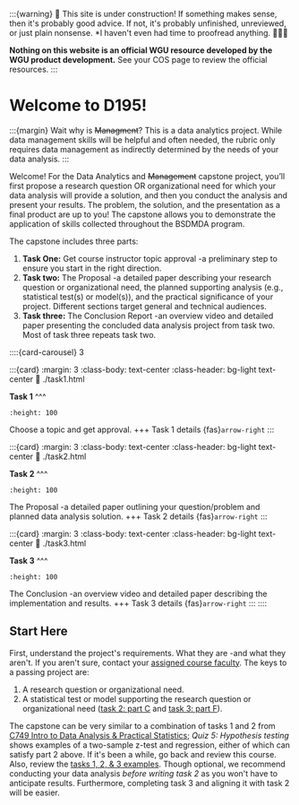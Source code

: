 :::{warning}
🚧 This site is under construction! If something makes sense, then it's probably good advice. If not, it's probably unfinished, unreviewed, or just plain nonsense. *I haven't even had time to proofread anything. 👷🏽‍♀️

**Nothing on this website is an official WGU resource developed by the WGU product development.** See your COS page to review the official resources.
:::

# Welcome to D195!

:::{margin} Wait why is <s>Managment</s>?
This is a data analytics project. While data management skills will be helpful and often needed, the rubric only requires data management as indirectly determined by the needs of your data analysis.
:::

Welcome! For the Data Analytics and <s>Management</s> capstone project, you’ll first propose a research question OR organizational need for which your data analysis will provide a solution, and then you conduct the analysis and present your results. The problem, the solution, and the presentation as a final product are up to you! The capstone allows you to demonstrate the application of skills collected throughout the BSDMDA program.


The capstone includes three parts:

1. **Task One:** Get course instructor topic approval -a preliminary step to ensure you start in the right direction.
2. **Task two:** The Proposal -a detailed paper describing your research question or organizational need, the planned supporting analysis (e.g., statistical test(s) or model(s)), and the practical significance of your project. Different sections target general and technical audiences.
3. **Task three:** The Conclusion Report -an overview video and detailed paper presenting the concluded data analysis project from task two. Most of task three repeats task two.

::::{card-carousel} 3

:::{card}
:margin: 3
:class-body: text-center
:class-header: bg-light text-center
:link: ./task1.html

**Task 1**
^^^

```{image} ./url_images/idea-b.png
:height: 100
```

Choose a topic and get approval.
+++
Task 1 details {fas}`arrow-right`
:::

:::{card}
:margin: 3
:class-body: text-center
:class-header: bg-light text-center
:link: ./task2.html

**Task 2**
^^^

```{image} ./url_images/big_data.png
:height: 100
```

The Proposal -a detailed paper outlining your question/problem and planned data analysis solution.
+++
Task 2 details {fas}`arrow-right`
:::

:::{card}
:margin: 3
:class-body: text-center
:class-header: bg-light text-center
:link: ./task3.html

**Task 3**
^^^

```{image} ./url_images/f_present.png
:height: 100
```

The Conclusion -an overview video and detailed paper describing the implementation and results.
+++
Task 3 details {fas}`arrow-right`
:::
::::

## Start Here

First, understand the project's requirements. What they are -and what they aren't. If you aren't sure, contact your [assigned course faculty](ci_page). The keys to a passing project are:

1. A research question or organizational need.
2. A statistical test or model supporting the research question or organizational need ([task 2: part C](task2) and [task 3: part F](task3)).

The capstone can be very similar to a combination of tasks 1 and 2 from [C749 Intro to Data Analysis & Practical Statistics](https://learn.udacity.com/nanodegrees/nd002-wgu-1); *Quiz 5: Hypothesis testing* shows examples of a two-sample z-test and regression, either of which can satisfy part 2 above. If it's been a while, go back and review this course. Also, review the [tasks 1, 2, & 3 examples](resources:examples). Though optional, we recommend conducting your data analysis *before writing task 2* as you won't have to anticipate results. Furthermore, completing task 3 and aligning it with task 2 will be easier.

<!-- WE NEED A VIDEO
Watch the following video:
<iframe 
    src="https://wgu.hosted.panopto.com/Panopto/Pages/Embed.aspx?id=e26949a3-9e24-4092-bf52-aedb014e2527&autoplay=false&offerviewer=true&showtitle=true&showbrand=true&captions=true&interactivity=all" 
    title="C769 Overview" 
    width="640px"
    height="360px"
    style="border: 1px solid #464646;" 
    allowfullscreen allow="autoplay"
>
</iframe> -->
<!-- 
Task 3, the Report, *mostly* rewrites the Proposal, task 2. For a more in-depth understanding of this crucial task, view the section-by-section [videos explaining task 2](resources:task2) and the [video on writing task 3](resources:task3). -->
